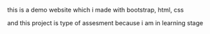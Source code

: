 this is a demo website which i made with
bootstrap,
html,
css

and this project is type of assesment because i am in learning stage 
